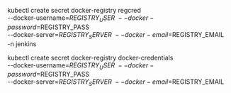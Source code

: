

kubectl create secret docker-registry regcred \
--docker-username=$REGISTRY_USER \
--docker-password=$REGISTRY_PASS \
--docker-server=$REGISTRY_SERVER \
--docker-email=$REGISTRY_EMAIL \
-n jenkins


kubectl create secret docker-registry docker-credentials \
--docker-username=$REGISTRY_USER \
--docker-password=$REGISTRY_PASS \
--docker-server=$REGISTRY_SERVER \
--docker-email=$REGISTRY_EMAIL 
